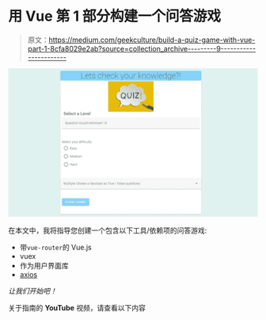 # 用 Vue 第 1 部分构建一个问答游戏

> 原文：<https://medium.com/geekculture/build-a-quiz-game-with-vue-part-1-8cfa8029e2ab?source=collection_archive---------9----------------------->

![](img/d7cc8db9d629e12baa78a3f570f44881.png)

在本文中，我将指导您创建一个包含以下工具/依赖项的问答游戏:

*   带`vue-router`的 Vue.js
*   vuex
*   作为用户界面库
*   [axios](https://github.com/mzabriskie/axios)

*让我们开始吧！*

关于指南的 **YouTube** 视频，请查看以下内容